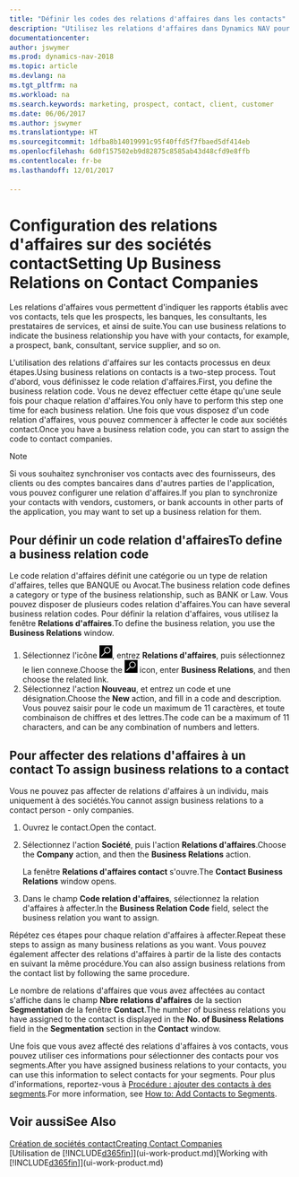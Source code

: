 ```yaml
---
title: "Définir les codes des relations d'affaires dans les contacts"
description: "Utilisez les relations d'affaires dans Dynamics NAV pour vous aider avec le marketing et désigner les rapports établis avec vos prospects, clients, notamment les banques ou les prestataires de services."
documentationcenter: 
author: jswymer
ms.prod: dynamics-nav-2018
ms.topic: article
ms.devlang: na
ms.tgt_pltfrm: na
ms.workload: na
ms.search.keywords: marketing, prospect, contact, client, customer
ms.date: 06/06/2017
ms.author: jswymer
ms.translationtype: HT
ms.sourcegitcommit: 1dfba8b14019991c95f40ffd5f7fbaed5df414eb
ms.openlocfilehash: 6d0f157502eb9d82875c8585ab43d48cfd9e8ffb
ms.contentlocale: fr-be
ms.lasthandoff: 12/01/2017

---
```

# <a name="setting-up-business-relations-on-contact-companies"></a><span data-ttu-id="331d6-103">Configuration des relations d'affaires sur des sociétés contact</span><span class="sxs-lookup"><span data-stu-id="331d6-103">Setting Up Business Relations on Contact Companies</span></span>
<span data-ttu-id="331d6-104">Les relations d'affaires vous permettent d'indiquer les rapports établis avec vos contacts, tels que les prospects, les banques, les consultants, les prestataires de services, et ainsi de suite.</span><span class="sxs-lookup"><span data-stu-id="331d6-104">You can use business relations to indicate the business relationship you have with your contacts, for example, a prospect, bank, consultant, service supplier, and so on.</span></span>

<span data-ttu-id="331d6-105">L'utilisation des relations d'affaires sur les contacts processus en deux étapes.</span><span class="sxs-lookup"><span data-stu-id="331d6-105">Using business relations on contacts is a two-step process.</span></span> <span data-ttu-id="331d6-106">Tout d'abord, vous définissez le code relation d'affaires.</span><span class="sxs-lookup"><span data-stu-id="331d6-106">First, you define the business relation code.</span></span> <span data-ttu-id="331d6-107">Vous ne devez effectuer cette étape qu'une seule fois pour chaque relation d'affaires.</span><span class="sxs-lookup"><span data-stu-id="331d6-107">You only have to perform this step one time for each business relation.</span></span> <span data-ttu-id="331d6-108">Une fois que vous disposez d'un code relation d'affaires, vous pouvez commencer à affecter le code aux sociétés contact.</span><span class="sxs-lookup"><span data-stu-id="331d6-108">Once you have a business relation code, you can start to assign the code to contact companies.</span></span>

> [!NOTE]  
>   <span data-ttu-id="331d6-109">Si vous souhaitez synchroniser vos contacts avec des fournisseurs, des clients ou des comptes bancaires dans d'autres parties de l'application, vous pouvez configurer une relation d'affaires.</span><span class="sxs-lookup"><span data-stu-id="331d6-109">If you plan to synchronize your contacts with vendors, customers, or bank accounts in other parts of the application, you may want to set up a business relation for them.</span></span>

## <a name="to-define-a-business-relation-code"></a><span data-ttu-id="331d6-110">Pour définir un code relation d'affaires</span><span class="sxs-lookup"><span data-stu-id="331d6-110">To define a business relation code</span></span>
<span data-ttu-id="331d6-111">Le code relation d'affaires définit une catégorie ou un type de relation d'affaires, telles que BANQUE ou Avocat.</span><span class="sxs-lookup"><span data-stu-id="331d6-111">The business relation code defines a category or type of the business relationship, such as BANK or Law.</span></span> <span data-ttu-id="331d6-112">Vous pouvez disposer de plusieurs codes relation d'affaires.</span><span class="sxs-lookup"><span data-stu-id="331d6-112">You can have several business relation codes.</span></span> <span data-ttu-id="331d6-113">Pour définir la relation d'affaires, vous utilisez la fenêtre **Relations d'affaires**.</span><span class="sxs-lookup"><span data-stu-id="331d6-113">To define the business relation, you use the **Business Relations** window.</span></span>

1. <span data-ttu-id="331d6-114">Sélectionnez l'icône ![Page ou état pour la recherche](media/ui-search/search_small.png "Page ou état pour la recherche"), entrez **Relations d'affaires**, puis sélectionnez le lien connexe.</span><span class="sxs-lookup"><span data-stu-id="331d6-114">Choose the ![Search for Page or Report](media/ui-search/search_small.png "Search for Page or Report icon") icon, enter **Business Relations**, and then choose the related link.</span></span>
2. <span data-ttu-id="331d6-115">Sélectionnez l'action **Nouveau**, et entrez un code et une désignation.</span><span class="sxs-lookup"><span data-stu-id="331d6-115">Choose the **New** action, and fill in a code and description.</span></span> <span data-ttu-id="331d6-116">Vous pouvez saisir pour le code un maximum de 11 caractères, et toute combinaison de chiffres et des lettres.</span><span class="sxs-lookup"><span data-stu-id="331d6-116">The code can be a maximum of 11 characters, and can be any combination of numbers and letters.</span></span>

## <span data-ttu-id="331d6-117"><a name="AssignBusRelContact"></a> Pour affecter des relations d'affaires à un contact</span><span class="sxs-lookup"><span data-stu-id="331d6-117"><a name="AssignBusRelContact"></a> To assign business relations to a contact</span></span>
<span data-ttu-id="331d6-118">Vous ne pouvez pas affecter de relations d'affaires à un individu, mais uniquement à des sociétés.</span><span class="sxs-lookup"><span data-stu-id="331d6-118">You cannot assign business relations to a contact person - only companies.</span></span>

1. <span data-ttu-id="331d6-119">Ouvrez le contact.</span><span class="sxs-lookup"><span data-stu-id="331d6-119">Open the contact.</span></span>
2. <span data-ttu-id="331d6-120">Sélectionnez l'action **Société**, puis l'action **Relations d'affaires**.</span><span class="sxs-lookup"><span data-stu-id="331d6-120">Choose the **Company** action, and then the **Business Relations** action.</span></span>

    <span data-ttu-id="331d6-121">La fenêtre **Relations d'affaires contact** s'ouvre.</span><span class="sxs-lookup"><span data-stu-id="331d6-121">The **Contact Business Relations** window opens.</span></span>
3. <span data-ttu-id="331d6-122">Dans le champ **Code relation d'affaires**, sélectionnez la relation d'affaires à affecter.</span><span class="sxs-lookup"><span data-stu-id="331d6-122">In the **Business Relation Code** field, select the business relation you want to assign.</span></span>

<span data-ttu-id="331d6-123">Répétez ces étapes pour chaque relation d'affaires à affecter.</span><span class="sxs-lookup"><span data-stu-id="331d6-123">Repeat these steps to assign as many business relations as you want.</span></span> <span data-ttu-id="331d6-124">Vous pouvez également affecter des relations d'affaires à partir de la liste des contacts en suivant la même procédure.</span><span class="sxs-lookup"><span data-stu-id="331d6-124">You can also assign business relations from the contact list by following the same procedure.</span></span>

<span data-ttu-id="331d6-125">Le nombre de relations d'affaires que vous avez affectées au contact s'affiche dans le champ **Nbre relations d'affaires** de la section **Segmentation** de la fenêtre **Contact**.</span><span class="sxs-lookup"><span data-stu-id="331d6-125">The number of business relations you have assigned to the contact is displayed in the **No. of Business Relations** field in the **Segmentation** section in the **Contact** window.</span></span>

<span data-ttu-id="331d6-126">Une fois que vous avez affecté des relations d'affaires à vos contacts, vous pouvez utiliser ces informations pour sélectionner des contacts pour vos segments.</span><span class="sxs-lookup"><span data-stu-id="331d6-126">After you have assigned business relations to your contacts, you can use this information to select contacts for your segments.</span></span> <span data-ttu-id="331d6-127">Pour plus d'informations, reportez-vous à [Procédure : ajouter des contacts à des segments](marketing-add-contact-segment.md).</span><span class="sxs-lookup"><span data-stu-id="331d6-127">For more information, see [How to: Add Contacts to Segments](marketing-add-contact-segment.md).</span></span>

## <a name="see-also"></a><span data-ttu-id="331d6-128">Voir aussi</span><span class="sxs-lookup"><span data-stu-id="331d6-128">See Also</span></span>
[<span data-ttu-id="331d6-129">Création de sociétés contact</span><span class="sxs-lookup"><span data-stu-id="331d6-129">Creating Contact Companies</span></span>](marketing-create-contact-companies.md)  
<span data-ttu-id="331d6-130">[Utilisation de [!INCLUDE[d365fin](includes/d365fin_md.md)]](ui-work-product.md)</span><span class="sxs-lookup"><span data-stu-id="331d6-130">[Working with [!INCLUDE[d365fin](includes/d365fin_md.md)]](ui-work-product.md)</span></span>

